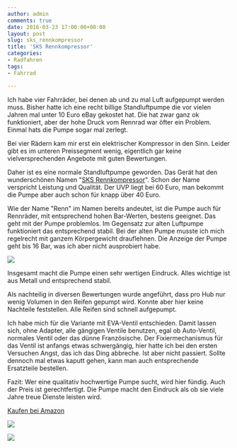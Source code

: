 ```yaml
---
author: admin
comments: true
date: 2016-03-23 17:00:00+00:00
layout: post
slug: sks_rennkompressor
title: 'SKS Rennkompressor'
categories:
- Radfahren
tags:
- Fahrrad

---
```


Ich habe vier Fahrräder, bei denen ab und zu mal Luft aufgepumpt werden muss. Bisher hatte ich eine recht billige Standluftpumpe die vor vielen Jahren mal unter 10 Euro eBay gekostet hat. Die hat zwar ganz ok funktioniert, aber der hohe Druck vom Rennrad war öfter ein Problem. Einmal hats die Pumpe sogar mal zerlegt. 

Bei vier Rädern kam mir erst ein elektrischer Kompressor in den Sinn. Leider gibt es im unteren Preissegment wenig, eigentlich gar keine vielversprechenden Angebote mit guten Bewertungen.

Daher ist es eine normale Standluftpumpe geworden. Das Gerät hat den wunderschönen Namen "[SKS Rennkompressor](http://www.amazon.de/gp/product/B0019HKEV8/ref=as_li_tl?ie=UTF8&camp=1638&creative=19454&creativeASIN=B0019HKEV8&linkCode=as2&tag=ekiwide0b-21)". Schon der Name verspricht Leistung und Qualität. Der UVP liegt bei 60 Euro, man bekommt die Pumpe aber auch schon für knapp über 40 Euro.

Wie der Name "Renn" im Namen bereits andeutet, ist die Pumpe auch für Rennräder, mit entsprechend hohen Bar-Werten, bestens geeignet. 
Das geht mit der Pumpe problemlos. Im Gegensatz zur alten Luftpumpe funktioniert das entsprechend stabil. Bei der alten Pumpe musste ich mich regelrecht mit ganzem Körpergewicht drauflehnen. Die Anzeige der Pumpe geht bis 16 Bar, was ich aber nicht ausprobiert habe. 

![](/assets/uploads/2016/3/sks1.png)

Insgesamt macht die Pumpe einen sehr wertigen Eindruck. Alles wichtige ist aus Metall und entsprechend stabil.

Als nachteilig in diversen Bewertungen wurde angeführt, dass pro Hub nur wenig Volumen in den Reifen gepumpt wird. Konnte aber hier keine Nachteile feststellen. Alle Reifen sind schnell aufgepumpt.

Ich habe mich für die Variante mit EVA-Ventil entschieden. Damit lassen sich, ohne Adapter, alle gängigen Ventile benutzen, egal ob Auto-Ventil, normales  Ventil oder das dünne Französische. Der Fixiermechanismus für das Ventil ist anfangs etwas schwergängig, hier hatte ich bei den ersten Versuchen Angst, das ich das Ding abbreche. Ist aber nicht passiert. Sollte dennoch mal etwas kaputt gehen, kann man auch entsprechende Ersatzteile bestellen.

Fazit: Wer eine qualitativ hochwertige Pumpe sucht, wird hier fündig. Auch der Preis ist gerechtfertigt. Die Pumpe macht den Eindruck als ob sie viele Jahre treue Dienste leisten wird.

[Kaufen bei Amazon](http://www.amazon.de/gp/product/B0019HKEV8/ref=as_li_tl?ie=UTF8&camp=1638&creative=19454&creativeASIN=B0019HKEV8&linkCode=as2&tag=ekiwide0b-21)

![](/assets/uploads/2016/3/sks2.png)

![](/assets/uploads/2016/3/sks3.png)